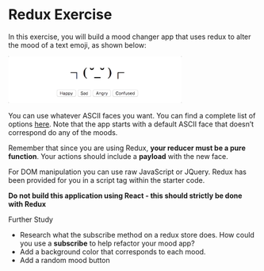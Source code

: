 # Redux Exercise

In this exercise, you will build a mood changer app that uses redux to alter the mood of a text emoji, as shown below:

[<img src="moodchanger.gif" width="350"/>](demo)

You can use whatever ASCII faces you want. You can find a complete list of options [here](https://www.jemoticons.com/en/). Note that the app starts with a default ASCII face that doesn’t correspond do any of the moods.

Remember that since you are using Redux, **your reducer must be a pure function**. Your actions should include a **payload** with the new face.

For DOM manipulation you can use raw JavaScript or JQuery. Redux has been provided for you in a script tag within the starter code.

**Do not build this application using React - this should strictly be done with Redux**

Further Study

- Research what the subscribe method on a redux store does. How could you use a **subscribe** to help refactor your mood app?
- Add a background color that corresponds to each mood.
- Add a random mood button
